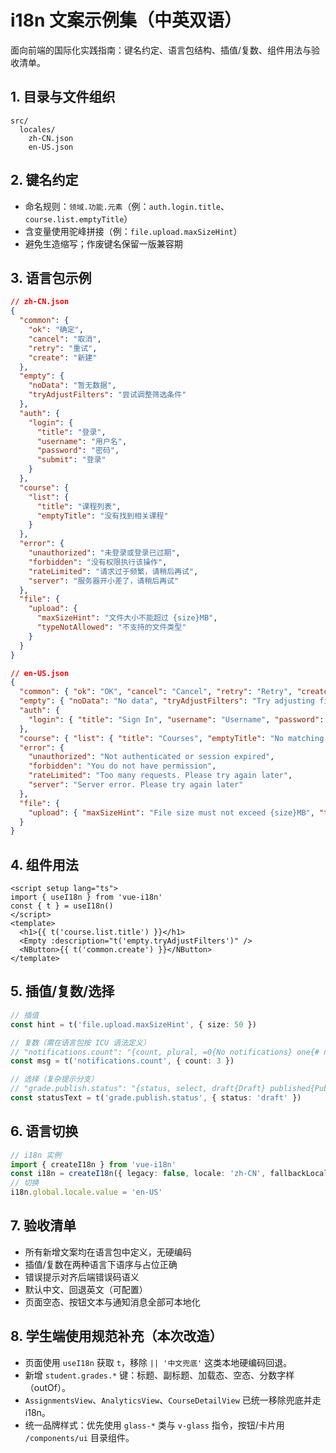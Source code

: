 # i18n 文案示例集（中英双语）

面向前端的国际化实践指南：键名约定、语言包结构、插值/复数、组件用法与验收清单。

## 1. 目录与文件组织
```
src/
  locales/
    zh-CN.json
    en-US.json
```

## 2. 键名约定
- 命名规则：`领域.功能.元素`（例：`auth.login.title`、`course.list.emptyTitle`）
- 含变量使用驼峰拼接（例：`file.upload.maxSizeHint`）
- 避免生造缩写；作废键名保留一版兼容期

## 3. 语言包示例
```json
// zh-CN.json
{
  "common": {
    "ok": "确定",
    "cancel": "取消",
    "retry": "重试",
    "create": "新建"
  },
  "empty": {
    "noData": "暂无数据",
    "tryAdjustFilters": "尝试调整筛选条件"
  },
  "auth": {
    "login": {
      "title": "登录",
      "username": "用户名",
      "password": "密码",
      "submit": "登录"
    }
  },
  "course": {
    "list": {
      "title": "课程列表",
      "emptyTitle": "没有找到相关课程"
    }
  },
  "error": {
    "unauthorized": "未登录或登录已过期",
    "forbidden": "没有权限执行该操作",
    "rateLimited": "请求过于频繁，请稍后再试",
    "server": "服务器开小差了，请稍后再试"
  },
  "file": {
    "upload": {
      "maxSizeHint": "文件大小不能超过 {size}MB",
      "typeNotAllowed": "不支持的文件类型"
    }
  }
}
```
```json
// en-US.json
{
  "common": { "ok": "OK", "cancel": "Cancel", "retry": "Retry", "create": "Create" },
  "empty": { "noData": "No data", "tryAdjustFilters": "Try adjusting filters" },
  "auth": {
    "login": { "title": "Sign In", "username": "Username", "password": "Password", "submit": "Sign In" }
  },
  "course": { "list": { "title": "Courses", "emptyTitle": "No matching courses" } },
  "error": {
    "unauthorized": "Not authenticated or session expired",
    "forbidden": "You do not have permission",
    "rateLimited": "Too many requests. Please try again later",
    "server": "Server error. Please try again later"
  },
  "file": {
    "upload": { "maxSizeHint": "File size must not exceed {size}MB", "typeNotAllowed": "Unsupported file type" }
  }
}
```

## 4. 组件用法
```vue
<script setup lang="ts">
import { useI18n } from 'vue-i18n'
const { t } = useI18n()
</script>
<template>
  <h1>{{ t('course.list.title') }}</h1>
  <Empty :description="t('empty.tryAdjustFilters')" />
  <NButton>{{ t('common.create') }}</NButton>
</template>
```

## 5. 插值/复数/选择
```ts
// 插值
const hint = t('file.upload.maxSizeHint', { size: 50 })

// 复数（需在语言包按 ICU 语法定义）
// "notifications.count": "{count, plural, =0{No notifications} one{# notification} other{# notifications}}"
const msg = t('notifications.count', { count: 3 })

// 选择（复杂提示分支）
// "grade.publish.status": "{status, select, draft{Draft} published{Published} other{Unknown}}"
const statusText = t('grade.publish.status', { status: 'draft' })
```

## 6. 语言切换
```ts
// i18n 实例
import { createI18n } from 'vue-i18n'
const i18n = createI18n({ legacy: false, locale: 'zh-CN', fallbackLocale: 'en-US', messages: { 'zh-CN': zhCN, 'en-US': enUS } })
// 切换
i18n.global.locale.value = 'en-US'
```

## 7. 验收清单
- 所有新增文案均在语言包中定义，无硬编码
- 插值/复数在两种语言下语序与占位正确
- 错误提示对齐后端错误码语义
- 默认中文、回退英文（可配置）
- 页面空态、按钮文本与通知消息全部可本地化

## 8. 学生端使用规范补充（本次改造）
- 页面使用 `useI18n` 获取 `t`，移除 `|| '中文兜底'` 这类本地硬编码回退。
- 新增 `student.grades.*` 键：标题、副标题、加载态、空态、分数字样（outOf）。
- `AssignmentsView`、`AnalyticsView`、`CourseDetailView` 已统一移除兜底并走 i18n。
- 统一品牌样式：优先使用 `glass-*` 类与 `v-glass` 指令，按钮/卡片用 `/components/ui` 目录组件。
